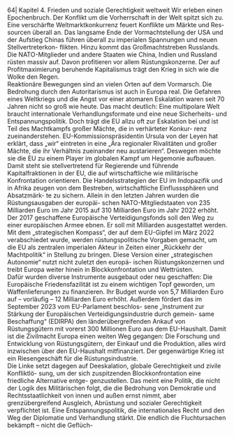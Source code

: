 64| 
Kapitel 4. Frieden und soziale Gerechtigkeit 
weltweit 
Wir erleben einen Epochenbruch. Der Konflikt um die Vorherrschaft in der Welt spitzt 
sich zu. Eine verschärfte Weltmarktkonkurrenz feuert Konflikte um Märkte und Res-
sourcen überall an. Das langsame Ende der Vormachtstellung der USA und der 
Aufstieg Chinas führen überall zu imperialen Spannungen und neuen Stellvertreterkon-
flikten. Hinzu kommt das Großmachtstreben Russlands. Die NATO-Mitglieder und 
andere Staaten wie China, Indien und Russland rüsten massiv auf. Davon profitieren 
vor allem Rüstungskonzerne. Der auf Profitmaximierung beruhende Kapitalismus trägt 
den Krieg in sich wie die Wolke den Regen.  
Reaktionäre Bewegungen sind an vielen Orten auf dem Vormarsch. Die Bedrohung 
durch den Autoritarismus ist auch in Europa real. Die Gefahren eines Weltkriegs und 
die Angst vor einer atomaren Eskalation waren seit 70 Jahren nicht so groß wie heute. 
Das macht deutlich: Eine multipolare Welt braucht internationale Verhandlungsformate 
und eine neue Sicherheits- und Entspannungspolitik. Doch trägt die EU allzu oft zur 
Eskalation bei und ist Teil des Machtkampfs großer Mächte, die in verhärteter Konkur-
renz zueinanderstehen. EU-Kommissionspräsidentin Ursula von der Leyen hat erklärt, 
dass „wir“ eintreten in eine „Ära regionaler Rivalitäten und großer Mächte, die ihr 
Verhältnis zueinander neu austarieren“. Deswegen möchte sie die EU zu einem Player 
im globalen Kampf um Hegemonie aufbauen. Damit steht sie stellvertretend für 
Regierende und führende Kapitalfraktionen in der EU, die auf wirtschaftliche wie 
militärische Konfrontation orientieren. Die Handelsstrategien der EU im Indopazifik und 
in Afrika zeugen von dem Bestreben, wirtschaftliche Einflusssphären und Absatzmärk-
te zu sichern. Allein in den letzten Jahren wurden die Rüstungsausgaben der europäi-
schen NATO-Mitgliedstaaten von 235 Milliarden Euro im Jahr 2015 auf 310 Milliarden 
Euro im Jahr 2022 erhöht. Der 2017 geschaffene Europäische Verteidigungsfonds soll 
den Weg zu einer europäischen Armee ebnen. Er soll mit Milliarden ausgestattet 
werden. Mit dem „strategischen Kompass“, der auf dem EU-Gipfel im März 2022 
verabschiedet wurde, werden rüstungspolitische Vorgaben gemacht, um die EU als 
zentralen imperialen Akteur in Zeiten einer „Rückkehr der Machtpolitik“ in Stellung zu 
bringen. Diese Version einer „strategischen Autonomie“ nutzt nicht zuletzt den europä-
ischen Rüstungskonzernen und treibt Europa weiter hinein in Blockkonfrontation und 
Wettrüsten.  
Dafür wurden diverse Instrumente ausgebaut oder neu geschaffen: Die Europäische 
Friedensfazilität ist zu einem wichtigen Topf geworden, um Waffenlieferungen zu 
finanzieren. Ihr Budget wurde von 5,7 Milliarden Euro auf – vorläufig – 12 Milliarden 
Euro erhöht. Außerdem fördert das im September 2023 vom EU-Parlament beschlos-
sene „Instrument zur Stärkung der Europäischen Verteidigungsindustrie durch gemein-
same Beschaffung“ (EDIRPA) den länderübergreifenden Ankauf von Rüstungsgütern 
mit vorerst 300 Millionen Euro aus dem EU-Haushalt. Damit ist die Zivilmacht Europa 
einen weiten Weg gegangen: Die Forschung und Entwicklung von Rüstungsgütern, der 
Einkauf und die Produktion, alles wird inzwischen über den EU-Haushalt mitfinanziert. 
Der gegenwärtige Krieg ist ein Riesengeschäft für die Rüstungsindustrie.  
Die Linke setzt dagegen auf Deeskalation, globale Gerechtigkeit und zivile Konfliktlö-
sung, um der sich zuspitzenden Blockkonfrontation eine friedliche Alternative entge-
genzustellen. Das meint eine Politik, die nicht der Logik des Militärischen folgt, die die 
Bedrohung von Demokratie und Rechtsstaatlichkeit von innen und außen ernst nimmt, 
aber grenzübergreifend Ausgleich, Abrüstung und sozialer Gerechtigkeit verpflichtet 
ist. Eine Entspannungspolitik, die internationales Recht und den Weg der Diplomatie 
und Verhandlung stärkt. Die endlich die Fluchtursachen bekämpft – nicht die Geflüch-
